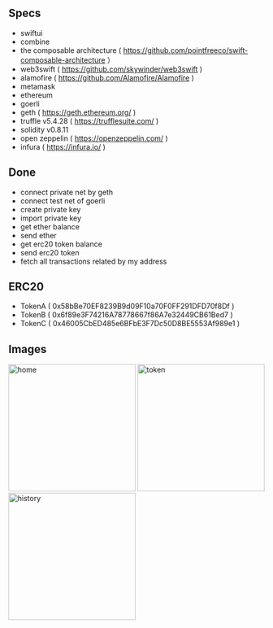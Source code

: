 ## Specs

- swiftui
- combine
- the composable architecture ( https://github.com/pointfreeco/swift-composable-architecture ）
- web3swift ( https://github.com/skywinder/web3swift )
- alamofire ( https://github.com/Alamofire/Alamofire )
- metamask
- ethereum
- goerli
- geth ( https://geth.ethereum.org/ )
- truffle v5.4.28 ( https://trufflesuite.com/ )
- solidity v0.8.11
- open zeppelin ( https://openzeppelin.com/ )
- infura ( https://infura.io/ )

## Done

- connect private net by geth
- connect test net of goerli
- create private key
- import private key
- get ether balance
- send ether
- get erc20 token balance
- send erc20 token
- fetch all transactions related by my address

## ERC20

- TokenA ( 0x58bBe70EF8239B9d09F10a70F0FF291DFD70f8Df )
- TokenB ( 0x6f89e3F74216A78778667f86A7e32449CB61Bed7 )
- TokenC ( 0x46005CbED485e6BFbE3F7Dc50D8BE5553Af989e1 )

## Images

<img width="250" alt="home" src="https://user-images.githubusercontent.com/2268288/150321314-d642f950-3a14-45ef-8807-4790eb694ae2.png"> <img width="250" alt="token" src="https://user-images.githubusercontent.com/2268288/150321384-f2459ffa-70e1-413b-94ea-888e51aaeb7a.png"> <img width="250" alt="history" src="https://user-images.githubusercontent.com/2268288/150360344-bf5b9ee0-4eeb-4fa2-8127-2db93a5a6260.png">
